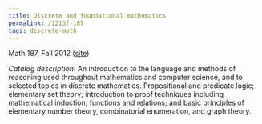 ```yaml
---
title: Discrete and foundational mathematics
permalink: /1213f-187
tags: discrete-math
---
```


Math 187, Fall 2012 ([site](http://math.boisestate.edu/~scoskey/courses/1213f-187))<!--more-->

*Catalog description*: An introduction to the language and methods of reasoning used throughout mathematics and computer science, and to selected topics in discrete mathematics. Propositional and predicate logic; elementary set theory; introduction to proof techniques including mathematical induction; functions and relations; and basic principles of elementary number theory, combinatorial enumeration, and graph theory.

